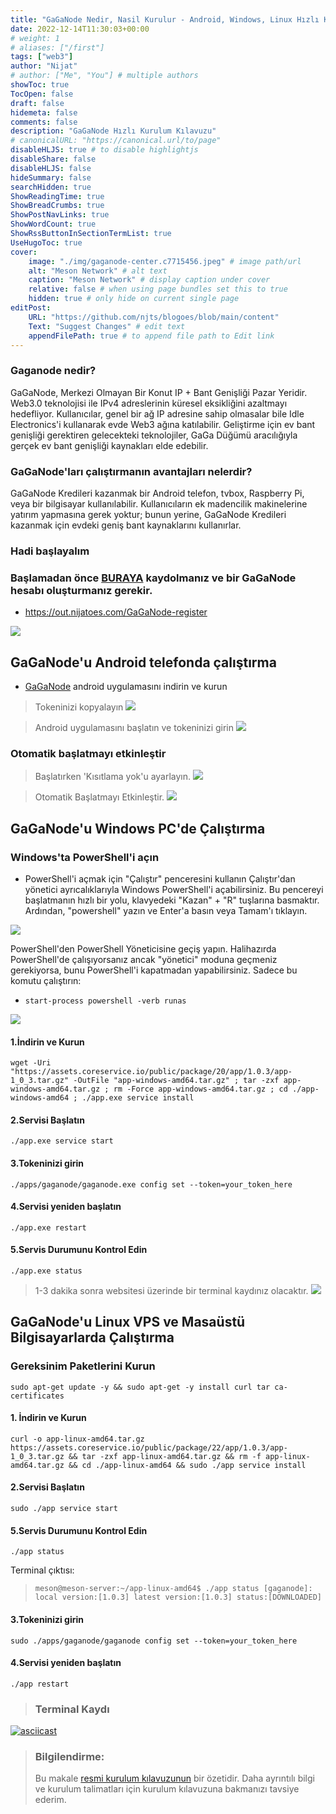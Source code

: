 ```yaml
---
title: "GaGaNode Nedir, Nasil Kurulur - Android, Windows, Linux Hızlı Kurulum Kılavuzu"
date: 2022-12-14T11:30:03+00:00
# weight: 1
# aliases: ["/first"]
tags: ["web3"]
author: "Nijat"
# author: ["Me", "You"] # multiple authors
showToc: true
TocOpen: false
draft: false
hidemeta: false
comments: false
description: "GaGaNode Hızlı Kurulum Kılavuzu"
# canonicalURL: "https://canonical.url/to/page"
disableHLJS: true # to disable highlightjs
disableShare: false
disableHLJS: false
hideSummary: false
searchHidden: true
ShowReadingTime: true
ShowBreadCrumbs: true
ShowPostNavLinks: true
ShowWordCount: true
ShowRssButtonInSectionTermList: true
UseHugoToc: true
cover:
    image: "./img/gaganode-center.c7715456.jpeg" # image path/url
    alt: "Meson Network" # alt text
    caption: "Meson Network" # display caption under cover
    relative: false # when using page bundles set this to true
    hidden: true # only hide on current single page
editPost:
    URL: "https://github.com/njts/blogoes/blob/main/content"
    Text: "Suggest Changes" # edit text
    appendFilePath: true # to append file path to Edit link
---
```


### Gaganode nedir?

GaGaNode, Merkezi Olmayan Bir Konut IP + Bant Genişliği Pazar Yeridir. Web3.0 teknolojisi ile IPv4 adreslerinin küresel eksikliğini azaltmayı hedefliyor. Kullanıcılar, genel bir ağ IP adresine sahip olmasalar bile Idle Electronics'i kullanarak evde Web3 ağına katılabilir. Geliştirme için ev bant genişliği gerektiren gelecekteki teknolojiler, GaGa Düğümü aracılığıyla gerçek ev bant genişliği kaynakları elde edebilir.

### GaGaNode'ları çalıştırmanın avantajları nelerdir?

GaGaNode Kredileri kazanmak bir Android telefon, tvbox, Raspberry Pi, veya bir bilgisayar kullanılabilir.
Kullanıcıların ek madencilik makinelerine yatırım yapmasına gerek yoktur; bunun yerine, GaGaNode Kredileri kazanmak için evdeki geniş bant kaynaklarını kullanırlar.

### Hadi başlayalım

### Başlamadan önce [BURAYA](https://out.nijatoes.com/GaGaNode-register) kaydolmanız ve bir GaGaNode hesabı oluşturmanız gerekir.

- https://out.nijatoes.com/GaGaNode-register

![](/img/screenshot.png)

## GaGaNode'u Android telefonda çalıştırma

- [GaGaNode](https://assets.coreservice.io/public/package/32/gaganode/1.0.3/gaganode-1_0_3.apk) android uygulamasını indirin ve kurun

> Tokeninizi kopyalayın
![](/img/install_run.c4bd2c82.png)

> Android uygulamasını başlatın ve tokeninizi girin
 ![](/img/android-03.5ff0f04c.jpeg)

 ### Otomatik başlatmayı etkinleştir

 > Başlatırken 'Kısıtlama yok'u ayarlayın.
 ![](/img/android-01.cbbe2b89.png)

 > Otomatik Başlatmayı Etkinleştir.
![](/img/android-02.47e56405.png)

## GaGaNode'u Windows PC'de Çalıştırma

### Windows'ta PowerShell'i açın

- PowerShell'i açmak için "Çalıştır" penceresini kullanın
Çalıştır'dan yönetici ayrıcalıklarıyla Windows PowerShell'i açabilirsiniz. Bu pencereyi başlatmanın hızlı bir yolu, klavyedeki "Kazan" + "R" tuşlarına basmaktır. Ardından, "powershell" yazın ve Enter'a basın veya Tamam'ı tıklayın.

![](/img/windows-03.c050e0c7.png)

PowerShell'den PowerShell Yöneticisine geçiş yapın. Halihazırda PowerShell'de çalışıyorsanız ancak "yönetici" moduna geçmeniz gerekiyorsa, bunu PowerShell'i kapatmadan yapabilirsiniz. Sadece bu komutu çalıştırın:

- `start-process powershell -verb runas`

![](/img/windows-04.6eb30a24.png)

#### 1.İndirin ve Kurun

`wget -Uri "https://assets.coreservice.io/public/package/20/app/1.0.3/app-1_0_3.tar.gz" -OutFile "app-windows-amd64.tar.gz" ; tar -zxf app-windows-amd64.tar.gz ; rm -Force app-windows-amd64.tar.gz ; cd ./app-windows-amd64 ; ./app.exe service install`

#### 2.Servisi Başlatın

`./app.exe service start`

#### 3.Tokeninizi girin

`./apps/gaganode/gaganode.exe config set --token=your_token_here`

#### 4.Servisi yeniden başlatın

`./app.exe restart`

#### 5.Servis Durumunu Kontrol Edin

`./app.exe status`

> 1-3 dakika sonra websitesi üzerinde bir terminal kaydınız olacaktır.
![](/img/windows-06.0d8b27e5.png)

## GaGaNode'u Linux VPS ve Masaüstü Bilgisayarlarda Çalıştırma

### Gereksinim Paketlerini Kurun

`sudo apt-get update -y && sudo apt-get -y install curl tar ca-certificates`

#### 1. İndirin ve Kurun

`curl -o app-linux-amd64.tar.gz https://assets.coreservice.io/public/package/22/app/1.0.3/app-1_0_3.tar.gz && tar -zxf app-linux-amd64.tar.gz && rm -f app-linux-amd64.tar.gz && cd ./app-linux-amd64 && sudo ./app service install`

#### 2.Servisi Başlatın

`sudo ./app service start`

#### 5.Servis Durumunu Kontrol Edin

`./app status`

Terminal çıktısı:
>`meson@meson-server:~/app-linux-amd64$ ./app status
[gaganode]:		local version:[1.0.3] latest version:[1.0.3] status:[DOWNLOADED]`

#### 3.Tokeninizi girin

`sudo ./apps/gaganode/gaganode config set --token=your_token_here`

#### 4.Servisi yeniden başlatın

`./app restart`

> ### Terminal Kaydı
[![asciicast](https://asciinema.org/a/545183.svg)](https://asciinema.org/a/545183)

> ### Bilgilendirme:
>Bu makale [resmi kurulum kılavuzunun](https://docs.gaganode.com/) bir özetidir. Daha ayrıntılı bilgi ve kurulum talimatları için kurulum kılavuzuna bakmanızı tavsiye ederim.






























